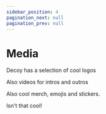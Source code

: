 ```yaml
---
sidebar_position: 4
pagination_next: null
pagination_prev: null
---
```


# Media

Decoy has a selection of cool logos

Also videos for intros and outros

Also cool merch, emojis and stickers.

Isn't that cool!